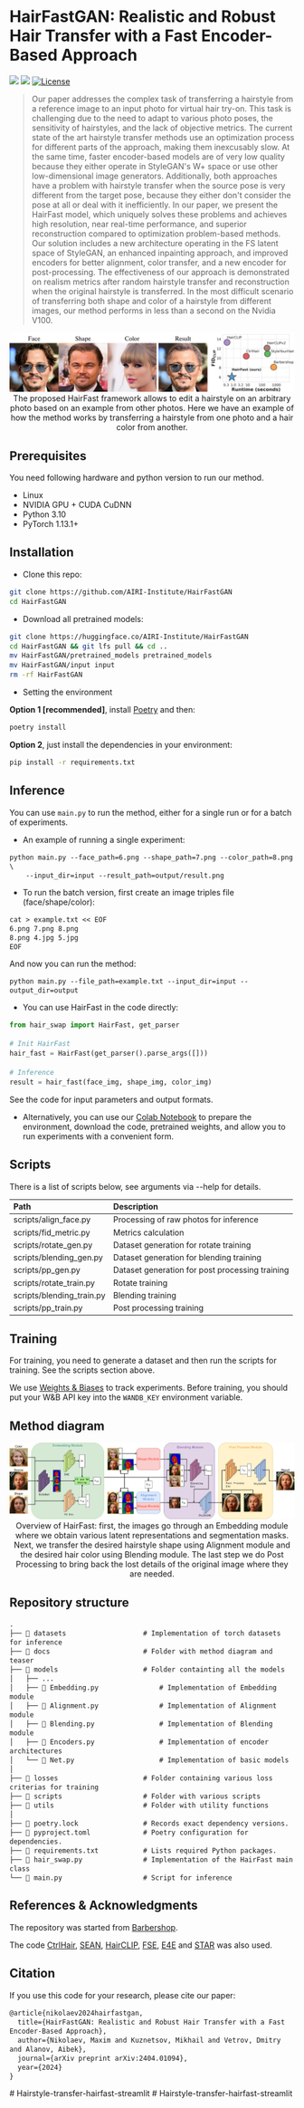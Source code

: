 # HairFastGAN: Realistic and Robust Hair Transfer with a Fast Encoder-Based Approach

<a href="https://arxiv.org/abs/2404.01094"><img src="https://img.shields.io/badge/arXiv-2404.01094-b31b1b.svg" height=22.5></a>
<a href="https://colab.research.google.com/#fileId=https://huggingface.co/AIRI-Institute/HairFastGAN/blob/main/notebooks/HairFast_inference.ipynb"><img src="https://colab.research.google.com/assets/colab-badge.svg" height=22.5></a>
[![License](https://img.shields.io/github/license/AIRI-Institute/al_toolbox)](./LICENSE)


> Our paper addresses the complex task of transferring a hairstyle from a reference image to an input photo for virtual hair try-on. This task is challenging due to the need to adapt to various photo poses, the sensitivity of hairstyles, and the lack of objective metrics. The current state of the art hairstyle transfer methods use an optimization process for different parts of the approach, making them inexcusably slow. At the same time, faster encoder-based models are of very low quality because they either operate in StyleGAN's W+ space or use other low-dimensional image generators. Additionally, both approaches have a problem with hairstyle transfer when the source pose is very different from the target pose, because they either don't consider the pose at all or deal with it inefficiently. In our paper, we present the HairFast model, which uniquely solves these problems and achieves high resolution, near real-time performance, and superior reconstruction compared to optimization problem-based methods. Our solution includes a new architecture operating in the FS latent space of StyleGAN, an enhanced inpainting approach, and improved encoders for better alignment, color transfer, and a new encoder for post-processing. The effectiveness of our approach is demonstrated on realism metrics after random hairstyle transfer and reconstruction when the original hairstyle is transferred. In the most difficult scenario of transferring both shape and color of a hairstyle from different images, our method performs in less than a second on the Nvidia V100.
> 

<p align="center">
  <img src="docs/assets/logo.webp" alt="Teaser"/>
  <br>
The proposed HairFast framework allows to edit a hairstyle on an arbitrary photo based on an example from other photos. Here we have an example of how the method works by transferring a hairstyle from one photo and a hair color from another.
</p>

  
  
## Prerequisites
You need following hardware and python version to run our method.
- Linux
- NVIDIA GPU + CUDA CuDNN
- Python 3.10
- PyTorch 1.13.1+

## Installation

* Clone this repo:
```bash
git clone https://github.com/AIRI-Institute/HairFastGAN
cd HairFastGAN
```

* Download all pretrained models:
```bash
git clone https://huggingface.co/AIRI-Institute/HairFastGAN
cd HairFastGAN && git lfs pull && cd ..
mv HairFastGAN/pretrained_models pretrained_models
mv HairFastGAN/input input
rm -rf HairFastGAN
```

* Setting the environment

**Option 1 [recommended]**, install [Poetry](https://python-poetry.org/docs/) and then:
```bash
poetry install
```

**Option 2**, just install the dependencies in your environment:
```bash
pip install -r requirements.txt
```

## Inference
You can use `main.py` to run the method, either for a single run or for a batch of experiments.

* An example of running a single experiment:

```
python main.py --face_path=6.png --shape_path=7.png --color_path=8.png \
    --input_dir=input --result_path=output/result.png
```

* To run the batch version, first create an image triples file (face/shape/color):
```
cat > example.txt << EOF
6.png 7.png 8.png
8.png 4.jpg 5.jpg
EOF
```

And now you can run the method:
```
python main.py --file_path=example.txt --input_dir=input --output_dir=output
```

* You can use HairFast in the code directly:

```python
from hair_swap import HairFast, get_parser

# Init HairFast
hair_fast = HairFast(get_parser().parse_args([]))

# Inference
result = hair_fast(face_img, shape_img, color_img)
```

See the code for input parameters and output formats.

* Alternatively, you can use our [Colab Notebook](https://colab.research.google.com/#fileId=https://huggingface.co/AIRI-Institute/HairFastGAN/blob/main/notebooks/HairFast_inference.ipynb) to prepare the environment, download the code, pretrained weights, and allow you to run experiments with a convenient form.

## Scripts

There is a list of scripts below, see arguments via --help for details.

| Path                                    | Description <img width=200>
|:----------------------------------------| :---
| scripts/align_face.py                   | Processing of raw photos for inference
| scripts/fid_metric.py                   | Metrics calculation
| scripts/rotate_gen.py                   | Dataset generation for rotate training
| scripts/blending_gen.py                 | Dataset generation for blending training
| scripts/pp_gen.py                       | Dataset generation for post processing training
| scripts/rotate_train.py                 | Rotate training
| scripts/blending_train.py               | Blending training
| scripts/pp_train.py                     | Post processing training


## Training
For training, you need to generate a dataset and then run the scripts for training. See the scripts section above.

We use [Weights & Biases](https://wandb.ai/home) to track experiments. Before training, you should put your W&B API key into the `WANDB_KEY` environment variable.

## Method diagram

<p align="center">
  <img src="docs/assets/diagram.webp" alt="Diagram"/>
  <br>
Overview of HairFast: first, the images go through an Embedding module where we obtain various latent representations and segmentation masks. Next, we transfer the desired hairstyle shape using Alignment module and the desired hair color using Blending module. The last step we do Post Processing to bring back the lost details of the original image where they are needed.
</p>

## Repository structure

    .
    ├── 📂 datasets                   # Implementation of torch datasets for inference
    ├── 📂 docs                       # Folder with method diagram and teaser
    ├── 📂 models                     # Folder containting all the models
    │   ├── ...
    │   ├── 📄 Embedding.py               # Implementation of Embedding module
    │   ├── 📄 Alignment.py               # Implementation of Alignment module
    │   ├── 📄 Blending.py                # Implementation of Blending module
    │   ├── 📄 Encoders.py                # Implementation of encoder architectures
    │   └── 📄 Net.py                     # Implementation of basic models
    │
    ├── 📂 losses                     # Folder containing various loss criterias for training
    ├── 📂 scripts                    # Folder with various scripts
    ├── 📂 utils                      # Folder with utility functions
    │
    ├── 📜 poetry.lock                # Records exact dependency versions.
    ├── 📜 pyproject.toml             # Poetry configuration for dependencies.
    ├── 📜 requirements.txt           # Lists required Python packages.
    ├── 📄 hair_swap.py               # Implementation of the HairFast main class
    └── 📄 main.py                    # Script for inference

## References & Acknowledgments

The repository was started from [Barbershop](https://github.com/ZPdesu/Barbershop).

The code [CtrlHair](https://github.com/XuyangGuo/CtrlHair), [SEAN](https://github.com/ZPdesu/SEAN), [HairCLIP](https://github.com/wty-ustc/HairCLIP), [FSE](https://github.com/InterDigitalInc/FeatureStyleEncoder), [E4E](https://github.com/omertov/encoder4editing) and [STAR](https://github.com/ZhenglinZhou/STAR) was also used.

## Citation

If you use this code for your research, please cite our paper:
```
@article{nikolaev2024hairfastgan,
  title={HairFastGAN: Realistic and Robust Hair Transfer with a Fast Encoder-Based Approach},
  author={Nikolaev, Maxim and Kuznetsov, Mikhail and Vetrov, Dmitry and Alanov, Aibek},
  journal={arXiv preprint arXiv:2404.01094},
  year={2024}
}
```
#   H a i r s t y l e - t r a n s f e r - h a i r f a s t - s t r e a m l i t 
 
 #   H a i r s t y l e - t r a n s f e r - h a i r f a s t - s t r e a m l i t 
 
 